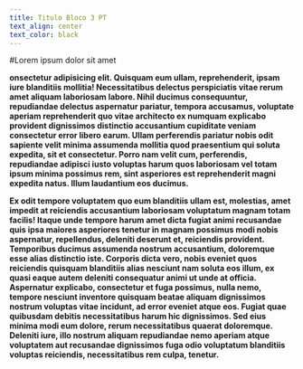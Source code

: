 ```yaml
---
title: Titulo Bloco 3 PT
text_align: center
text_color: black
---
```


#Lorem ipsum dolor sit amet

**onsectetur adipisicing elit. Quisquam eum ullam, reprehenderit, ipsam iure blanditiis mollitia! Necessitatibus delectus perspiciatis vitae rerum amet aliquam laboriosam labore. Nihil ducimus consequuntur, repudiandae delectus aspernatur pariatur, tempora accusamus, voluptate aperiam reprehenderit quo vitae architecto ex numquam explicabo provident dignissimos distinctio accusantium cupiditate veniam consectetur error libero earum. Ullam perferendis pariatur nobis odit sapiente velit minima assumenda mollitia quod praesentium qui soluta expedita, sit et consectetur. Porro nam velit cum, perferendis, repudiandae adipisci iusto voluptas harum quos laboriosam vel totam ipsum minima possimus rem, sint asperiores est reprehenderit magni expedita natus. Illum laudantium eos ducimus.**

**Ex odit tempore voluptatem quo eum blanditiis ullam est, molestias, amet impedit at reiciendis accusantium laboriosam voluptatum magnam totam facilis! Itaque unde tempore harum amet dicta fugiat animi recusandae quis ipsa maiores asperiores tenetur in magnam possimus modi nobis aspernatur, repellendus, deleniti deserunt et, reiciendis provident. Temporibus ducimus assumenda nostrum accusantium, doloremque esse alias distinctio iste. Corporis dicta vero, nobis eveniet quos reiciendis quisquam blanditiis alias nesciunt nam soluta eos illum, ex quasi eaque autem deleniti consequatur animi ut unde at officia. Aspernatur explicabo, consectetur et fuga possimus, nulla nemo, tempore nesciunt inventore quisquam beatae aliquam dignissimos nostrum voluptas vitae incidunt, ad error eveniet atque eos. Fugiat quae quibusdam debitis necessitatibus harum hic dignissimos. Sed eius minima modi eum dolore, rerum necessitatibus quaerat doloremque. Deleniti iure, illo nostrum aliquam repudiandae nemo aperiam atque voluptatem aut recusandae dignissimos fuga odio voluptatum blanditiis voluptas reiciendis, necessitatibus rem culpa, tenetur.**